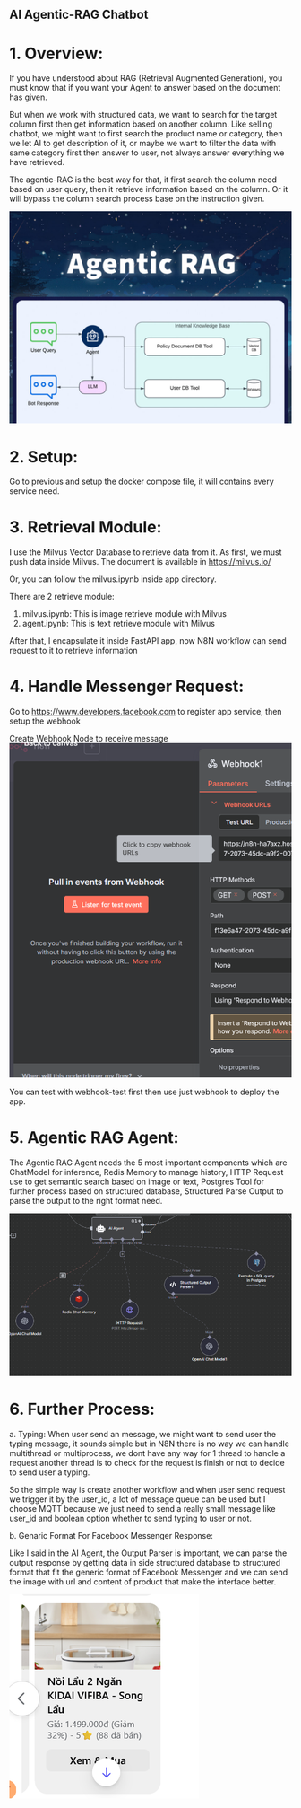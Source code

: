 ## AI Agentic-RAG Chatbot

# 1. Overview:

If you have understood about RAG (Retrieval Augmented Generation), you must know that if you want your Agent to answer based on the document has given.

But when we work with structured data, we want to search for the target column first then get information based on another column. Like selling chatbot, we might want to first search the product name or category, then we let AI to get description of it, or maybe we want to filter the data with same category first then answer to user, not always answer everything we have retrieved.

The agentic-RAG is the best way for that, it first search the column need based on user query, then it retrieve information based on the column. Or it will bypass the column search process base on the instruction given.

![alt text](Agentic-RAG-blog-1200x900.jpg)

# 2. Setup:
Go to previous and setup the docker compose file, it will contains every service need.

# 3. Retrieval Module:

I use the Milvus Vector Database to retrieve data from it. As first, we must push data inside Milvus. The document is available in https://milvus.io/ 

Or, you can follow the milvus.ipynb inside app directory.

There are 2 retrieve module: 
1. milvus.ipynb: This is image retrieve module with Milvus
2. agent.ipynb: This is text retrieve module with Milvus

After that, I encapsulate it inside FastAPI app, now N8N workflow can send request to it to retrieve information

# 4. Handle Messenger Request:

Go to https://www.developers.facebook.com  to register app service, then setup the webhook 

Create Webhook Node to receive message 
![alt text](image.png)

You can test with webhook-test first then use just webhook to deploy the app.

# 5. Agentic RAG Agent:

The Agentic RAG Agent needs the 5 most important components which are ChatModel for inference, Redis Memory to manage history, HTTP Request use to get semantic search based on image or text, Postgres Tool for further process based on structured database, Structured Parse Output to parse the output to the right format need.

![alt text](image-1.png)

# 6. Further Process:

a. Typing:
When user send an message, we might want to send user the typing message, it sounds simple but in N8N there is no way we can handle multithread or multiprocess, we dont have any way for 1 thread to handle a request another thread is to check for the request is finish or not to decide to send user a typing.

So the simple way is create another workflow and when user send request we trigger it by the user_id, a lot of message queue can be used but I choose MQTT because we just need to send a really small message like user_id and boolean option whether to send typing to user or not.

b. Genaric Format For Facebook Messenger Response:

Like I said in the AI Agent, the Output Parser is important, we can parse the output response by getting data in side structured database to structured format that fit the generic format of Facebook Messenger and we can send the image with url and content of product that make the interface better.

![alt text](image-2.png)



